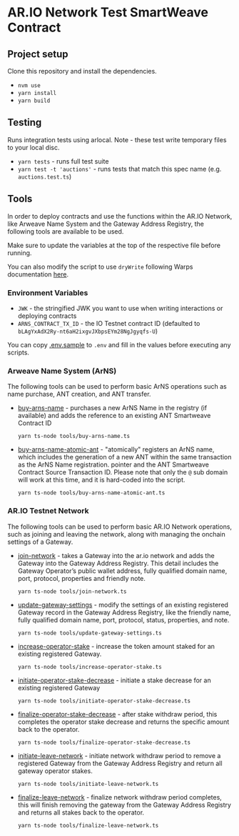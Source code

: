 # AR.IO Network Test SmartWeave Contract

## Project setup

Clone this repository and install the dependencies.

- `nvm use`
- `yarn install`
- `yarn build`

## Testing

Runs integration tests using arlocal. Note - these test write temporary files to your local disc.

- `yarn tests` - runs full test suite
- `yarn test -t 'auctions'` - runs tests that match this spec name (e.g. `auctions.test.ts`)

## Tools

In order to deploy contracts and use the functions within the AR.IO Network, like Arweave Name System and the Gateway Address Registry, the following tools are available to be used.

Make sure to update the variables at the top of the respective file before running.

You can also modify the script to use `dryWrite` following Warps documentation [here](https://academy.warp.cc/docs/sdk/basic/contract-methods#drywrite).

### Environment Variables

- `JWK` - the stringified JWK you want to use when writing interactions or deploying contracts
- `ARNS_CONTRACT_TX_ID` - the IO Testnet contract ID (defaulted to `bLAgYxAdX2Ry-nt6aH2ixgvJXbpsEYm28NgJgyqfs-U`)

You can copy [.env.sample](./env.sample) to `.env` and fill in the values before executing any scripts.

### Arweave Name System (ArNS)

The following tools can be used to perform basic ArNS operations such as name purchase, ANT creation, and ANT transfer.

- [buy-arns-name] - purchases a new ArNS Name in the registry (if available) and adds the reference to an existing ANT Smartweave Contract ID

  ```shell
  yarn ts-node tools/buy-arns-name.ts
  ```

- [buy-arns-name-atomic-ant] - "atomically" registers an ArNS name, which includes the generation of a new ANT within the same transaction as the ArNS Name registration.
  pointer and the ANT Smartweave Contract Source Transaction ID. Please note that only the `@` sub domain will work at this time, and it is hard-coded into the script.

  ```shell
  yarn ts-node tools/buy-arns-name-atomic-ant.ts
  ```

### AR.IO Testnet Network

The following tools can be used to perform basic AR.IO Network operations, such as joining and leaving the network, along with managing the onchain settings of a Gateway.

- [join-network] - takes a Gateway into the ar.io network and adds the Gateway into the Gateway Address Registry. This detail includes the Gateway Operator’s public wallet address, fully qualified domain name, port, protocol, properties and friendly note.

  ```shell
  yarn ts-node tools/join-network.ts
  ```

- [update-gateway-settings] - modify the settings of an existing registered Gateway record in the Gateway Address Registry, like the friendly name, fully qualified domain name, port, protocol, status, properties, and note.

  ```shell
  yarn ts-node tools/update-gateway-settings.ts
  ```

- [increase-operator-stake] - increase the token amount staked for an existing registered Gateway.

  ```shell
  yarn ts-node tools/increase-operator-stake.ts
  ```

- [initiate-operator-stake-decrease] - initiate a stake decrease for an existing registered Gateway

  ```shell
  yarn ts-node tools/initiate-operator-stake-decrease.ts
  ```

- [finalize-operator-stake-decrease] - after stake withdraw period, this completes the operator stake decrease and returns the specific amount back to the operator.

  ```shell
  yarn ts-node tools/finalize-operator-stake-decrease.ts
  ```

- [initiate-leave-network] - initiate network withdraw period to remove a registered Gateway from the Gateway Address Registry and return all gateway operator stakes.

  ```shell
  yarn ts-node tools/initiate-leave-network.ts
  ```

- [finalize-leave-network] - finalize network withdraw period completes, this will finish removing the gateway from the Gateway Address Registry and returns all stakes back to the operator.

  ```shell
  yarn ts-node tools/finalize-leave-network.ts
  ```

[join-network]: tools/join-network.ts
[update-gateway-settings]: tools/update-gateway-settings.ts
[increase-operator-stake]: tools/increase-operator-stake.ts
[initiate-operator-stake-decrease]: tools/initiate-operator-stake-decrease.ts
[finalize-operator-stake-decrease]: tools/finalize-operator-stake-decrease.ts
[initiate-leave-network]: tools/initiate-leave-network.ts
[finalize-leave-network]: tools/finalize-leave-network.ts
[buy-arns-name]: tools/buy-arns-name.ts
[buy-arns-name-atomic-ant]: /tools/buy-arns-name-atomic-ant.ts
